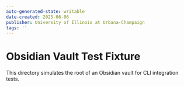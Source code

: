 ```yaml
---
auto-generated-state: writable
date-created: 2025-06-06
publisher: University of Illinois at Urbana-Champaign
tags: ''
---
```


# Obsidian Vault Test Fixture

This directory simulates the root of an Obsidian vault for CLI integration tests.
